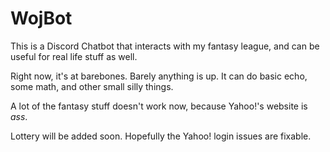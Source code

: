 # WojBot
This is a Discord Chatbot that interacts with my fantasy league, and can be useful for real life stuff as well.

Right now, it's at barebones. Barely anything is up. It can do basic echo, some math, and other small silly things.

A lot of the fantasy stuff doesn't work now, because Yahoo!'s website is *ass*.

Lottery will be added soon. Hopefully the Yahoo! login issues are fixable.

